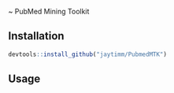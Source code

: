 \~ PubMed Mining Toolkit

Installation
------------

``` r
devtools::install_github("jaytimm/PubmedMTK")
```

Usage
-----
